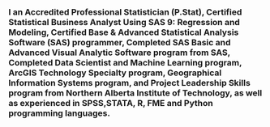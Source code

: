### I an Accredited Professional Statistician (P.Stat), Certified Statistical Business Analyst Using SAS 9: Regression and Modeling, Certified Base & Advanced Statistical Analysis Software (SAS) programmer, Completed SAS Basic and Advanced  Visual Analytic Software program from SAS, Completed Data Scientist and Machine Learning program, ArcGIS Technology Specialty program, Geographical Information Systems program, and Project Leadership Skills program from Northern Alberta Institute of Technology, as well as  experienced in SPSS,STATA, R, FME and Python programming languages.

